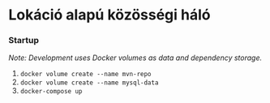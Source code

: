 # Lokáció alapú közösségi háló

### Startup
_Note: Development uses Docker volumes as data and dependency storage._
1. `docker volume create --name mvn-repo`
2. `docker volume create --name mysql-data`
3. `docker-compose up`
